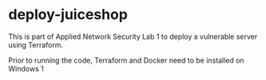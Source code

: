 # deploy-juiceshop
This is part of Applied Network Security Lab 1 to deploy a vulnerable server using Terraform.

Prior to running the code, Terraform and Docker need to be installed on Windows
1
